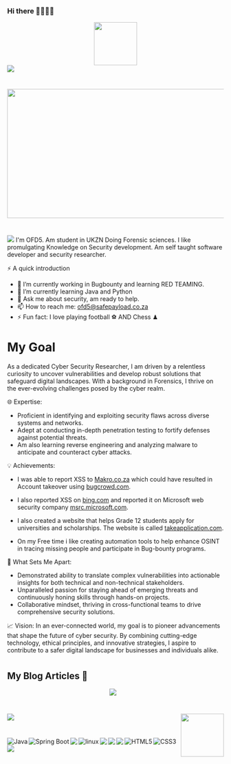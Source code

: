 ### Hi there 👋👩🏾‍💻
<div id="header" align="center">
  <img src="https://media.giphy.com/media/M9gbBd9nbDrOTu1Mqx/giphy.gif" width="100"/>
</div>
<img src="https://readme-typing-svg.demolab.com?font=Fira+Code&pause=1000&width=435&lines=Peace+and+blessings+of+God+be+upon+U+" />

#


<div align="center">
  <img src="https://media.giphy.com/media/dWesBcTLavkZuG35MI/giphy.gif" width="600" height="300"/>
</div>

#
<img src="https://komarev.com/ghpvc/?username=OFD5&label=OFD5+Profile+Views">
I'm OFD5. Am student in UKZN Doing Forensic sciences. I like promulgating Knowledge on Security development. Am self taught software developer and security researcher.


⚡ A quick introduction
- 🔭 I’m currently working in Bugbounty and learning RED TEAMING.
- 🌱 I’m currently learning Java and Python
- 💬 Ask me about security, am ready to help.
- 📫 How to reach me: ofd5@safepayload.co.za
- ⚡ Fun fact: I love playing football ⚽ AND Chess ♟

  

# My Goal
As a dedicated Cyber Security Researcher, I am driven by a relentless curiosity to uncover vulnerabilities and develop robust solutions that safeguard digital landscapes. With a background in Forensics, I thrive on the ever-evolving challenges posed by the cyber realm.

🌐 Expertise:
- Proficient in identifying and exploiting security flaws across diverse systems and networks.
- Adept at conducting in-depth penetration testing to fortify defenses against potential threats.
- Am also learning  reverse engineering and analyzing malware to anticipate and counteract cyber attacks.

💡 Achievements:

- <p>I was able to report XSS to <a href="https://www.makro.co.za">Makro.co.za</a> which could have resulted in Account takeover using <a href="https://www.bugcrowd.com">bugcrowd.com</a>.</p>

- <p>I also reported XSS on <a href="https://www.bing.com">bing.com</a> and reported it on Microsoft web security company <a href="https://msrc.microsoft.com/report/vulnerability/new">msrc.microsoft.com</a>.</p>

- <p>I also created a website that helps Grade 12 students apply for universities and scholarships. The website is called <a href="https://www.takeapplication.com">takeapplication.com</a>.</p>

- On my Free time i like creating  automation tools to help enhance OSINT in tracing missing people and participate in Bug-bounty programs.



🚀 What Sets Me Apart:
- Demonstrated ability to translate complex vulnerabilities into actionable insights for both technical and non-technical stakeholders.
- Unparalleled passion for staying ahead of emerging threats and continuously honing skills through hands-on projects.
- Collaborative mindset, thriving in cross-functional teams to drive comprehensive security solutions.

📈 Vision:
In an ever-connected world, my goal is to pioneer advancements that shape the future of cyber security. By combining cutting-edge technology, ethical principles, and innovative strategies, I aspire to contribute to a safer digital landscape for businesses and individuals alike.


#
<h2 align="left"> My Blog Articles 💬</h2>
<p align="center" align='center'>
   <a target="_blank"href="https://medium.com/@OFD5"><img src="https://img.shields.io/badge/Medium%20-%231572B6.svg?&style=for-the-badge&logo=medium&logoColor=white" /></a>&nbsp;&nbsp;&nbsp;
  
 
</p>

#


<img align="right" height="100" src="https://github-readme-stats.vercel.app/api/top-langs/?username=OFD5&layout=compact&theme=cobalt&hide_border=true" />
<img src="https://github-readme-stats.vercel.app/api?username=OFD5&show_icons=true&theme=github_dark">


#
<P>
<img align="left" src="https://img.shields.io/badge/Java-ED8B00?style=for-the-badge&logo=java&logoColor=white" alt="Java"/> 
<img align="left" src="https://img.shields.io/badge/String Boot-339933?style=for-the-badge&logo=Spring&logoColor=white" alt="Spring Boot"/>
<img align="left" src="https://img.shields.io/badge/c-%2300599C.svg?style=for-the-badge&logo=c&logoColor=white "/>
<img align="left" src="https://img.shields.io/badge/Linux-FCC624?style=for-the-badge&logo=linux&logoColor=black" alt="linux"/>
<img align="left" src="https://img.shields.io/badge/javascript-%23323330.svg?style=for-the-badge&logo=javascript&logoColor=%23F7DF1E "/>
<img align="left" src="https://img.shields.io/badge/php-%23777BB4.svg?style=for-the-badge&logo=php&logoColor=white "/>
<img align="left" src="https://img.shields.io/badge/python-3670A0?style=for-the-badge&logo=python&logoColor=ffdd54 "/>
<img align="left" src="https://img.shields.io/badge/HTML5-E34F26?style=for-the-badge&logo=HTML5&logoColor=white" alt="HTML5"/>
<img align="left" src="https://img.shields.io/badge/CSS3-1572B6?style=for-the-badge&logo=CSS3&logoColor=white" alt="CSS3"/>
<img align="left" src="https://img.shields.io/badge/shell_script-%23121011.svg?style=for-the-badge&logo=gnu-bash&logoColor=white "/>

</P>





